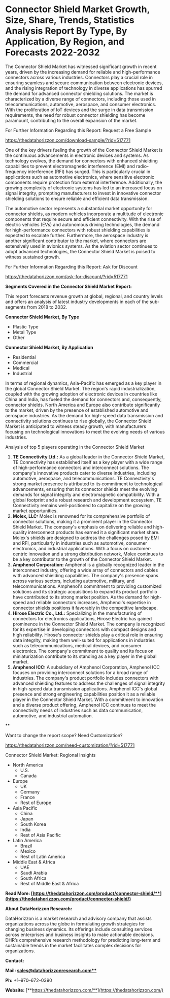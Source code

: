 ﻿# **Connector Shield Market Growth, Size, Share, Trends, Statistics Analysis Report By Type, By Application, By Region, and Forecasts 2022-2032**

The Connector Shield Market has witnessed significant growth in recent years, driven by the increasing demand for reliable and high-performance connectors across various industries. Connectors play a crucial role in ensuring seamless and secure communication between electronic devices, and the rising integration of technology in diverse applications has spurred the demand for advanced connector shielding solutions. The market is characterized by a diverse range of connectors, including those used in telecommunications, automotive, aerospace, and consumer electronics. With the proliferation of IoT devices and the surge in data transmission requirements, the need for robust connector shielding has become paramount, contributing to the overall expansion of the market.

For Further Information Regarding this Report: Request a Free Sample

<https://thedatahorizzon.com/download-sample/?rid=517771>

One of the key drivers fueling the growth of the Connector Shield Market is the continuous advancements in electronic devices and systems. As technology evolves, the demand for connectors with enhanced shielding capabilities to prevent electromagnetic interference (EMI) and radio-frequency interference (RFI) has surged. This is particularly crucial in applications such as automotive electronics, where sensitive electronic components require protection from external interference. Additionally, the growing complexity of electronic systems has led to an increased focus on signal integrity, prompting manufacturers to invest in innovative connector shielding solutions to ensure reliable and efficient data transmission.

The automotive sector represents a substantial market opportunity for connector shields, as modern vehicles incorporate a multitude of electronic components that require secure and efficient connectivity. With the rise of electric vehicles (EVs) and autonomous driving technologies, the demand for high-performance connectors with robust shielding capabilities is expected to escalate further. Furthermore, the aerospace industry is another significant contributor to the market, where connectors are extensively used in avionics systems. As the aviation sector continues to adopt advanced technologies, the Connector Shield Market is poised to witness sustained growth.

For Further Information Regarding this Report: Ask for Discount

<https://thedatahorizzon.com/ask-for-discount/?rid=517771>

**Segments Covered in the Connector Shield Market Report:**

This report forecasts revenue growth at global, regional, and country levels and offers an analysis of latest industry developments in each of the sub-segments from 2018 to 2032.

**Connector Shield Market, By Type**

- Plastic Type
- Metal Type
- Other

**Connector Shield Market, By Application**

- Residential
- Commercial
- Medical
- Industrial

In terms of regional dynamics, Asia-Pacific has emerged as a key player in the global Connector Shield Market. The region's rapid industrialization, coupled with the growing adoption of electronic devices in countries like China and India, has fueled the demand for connectors and, consequently, connector shields. North America and Europe also contribute significantly to the market, driven by the presence of established automotive and aerospace industries. As the demand for high-speed data transmission and connectivity solutions continues to rise globally, the Connector Shield Market is anticipated to witness steady growth, with manufacturers focusing on technological innovations to meet the evolving needs of various industries.



Analysis of top 5 players operating in the Connector Shield Market 

1. **TE Connectivity Ltd.:** As a global leader in the Connector Shield Market, TE Connectivity has established itself as a key player with a wide range of high-performance connectors and interconnect solutions. The company's innovative products cater to diverse industries, including automotive, aerospace, and telecommunications. TE Connectivity's strong market presence is attributed to its commitment to technological advancements, ensuring that its connector shields meet the evolving demands for signal integrity and electromagnetic compatibility. With a global footprint and a robust research and development ecosystem, TE Connectivity remains well-positioned to capitalize on the growing market opportunities.
1. **Molex, LLC:** Molex is renowned for its comprehensive portfolio of connector solutions, making it a prominent player in the Connector Shield Market. The company's emphasis on delivering reliable and high-quality interconnect products has earned it a significant market share. Molex's shields are designed to address the challenges posed by EMI and RFI, particularly in industries such as automotive, consumer electronics, and industrial applications. With a focus on customer-centric innovation and a strong distribution network, Molex continues to be a key contributor to the growth of the Connector Shield Market.
1. **Amphenol Corporation:** Amphenol is a globally recognized leader in the interconnect industry, offering a wide array of connectors and cables with advanced shielding capabilities. The company's presence spans across various sectors, including automotive, military, and telecommunications. Amphenol's commitment to providing customized solutions and its strategic acquisitions to expand its product portfolio have contributed to its strong market position. As the demand for high-speed and reliable connectors increases, Amphenol's expertise in connector shields positions it favorably in the competitive landscape.
1. **Hirose Electric Co., Ltd.:** Specializing in the manufacturing of connectors for electronics applications, Hirose Electric has gained prominence in the Connector Shield Market. The company is recognized for its expertise in developing connectors with compact designs and high reliability. Hirose's connector shields play a critical role in ensuring data integrity, making them well-suited for applications in industries such as telecommunications, medical devices, and consumer electronics. The company's commitment to quality and its focus on miniaturization contribute to its standing as a key player in the global market.
1. **Amphenol ICC:** A subsidiary of Amphenol Corporation, Amphenol ICC focuses on providing interconnect solutions for a broad range of industries. The company's product portfolio includes connectors with advanced shielding features to address the challenges of signal integrity in high-speed data transmission applications. Amphenol ICC's global presence and strong engineering capabilities position it as a reliable player in the Connector Shield Market. With a commitment to innovation and a diverse product offering, Amphenol ICC continues to meet the connectivity needs of industries such as data communication, automotive, and industrial automation.


**


Want to change the report scope? Need Customization?

<https://thedatahorizzon.com/need-customization/?rid=517771>

Connector Shield Market: Regional Insights

- North America
  - U.S.
  - Canada
- Europe
  - UK
  - Germany
  - France
  - Rest of Europe
- Asia Pacific
  - China
  - Japan
  - South Korea
  - India
  - Rest of Asia Pacific
- Latin America
  - Brazil
  - Mexico
  - Rest of Latin America
- Middle East & Africa
  - UAE
  - Saudi Arabia
  - South Africa
  - Rest of Middle East & Africa

**Read More: [https://thedatahorizzon.com/product/connector-shield/**](https://thedatahorizzon.com/product/connector-shield/)**

**About DataHorizzon Research:**

DataHorizzon is a market research and advisory company that assists organizations across the globe in formulating growth strategies for changing business dynamics. Its offerings include consulting services across enterprises and business insights to make actionable decisions. DHR’s comprehensive research methodology for predicting long-term and sustainable trends in the market facilitates complex decisions for organizations.

**Contact:**

**Mail: [sales@datahorizzonresearch.com**](mailto:sales@datahorizzonresearch.com)**

**Ph:** +1–970–672–0390

**Website:** [**https://thedatahorizzon.com/**](https://thedatahorizzon.com/)


